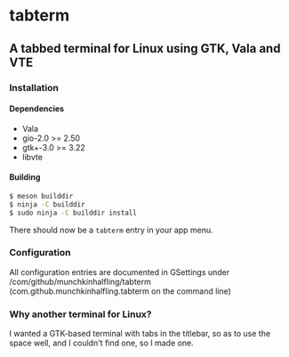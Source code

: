 # tabterm
## A tabbed terminal for Linux using GTK, Vala and VTE
### Installation
#### Dependencies
- Vala
- gio-2.0 >= 2.50
- gtk+-3.0 >= 3.22
- libvte
#### Building
```sh
$ meson builddir
$ ninja -C builddir
$ sudo ninja -C builddir install
```
There should now be a `tabterm` entry in your app menu.
### Configuration
All configuration entries are documented in GSettings under /com/github/munchkinhalfling/tabterm (com.github.munchkinhalfling.tabterm on the command line)
### Why __another__ terminal for Linux?
I wanted a GTK-based terminal with tabs in the titlebar, so as to use the space well, and I couldn't find one, so I made one.